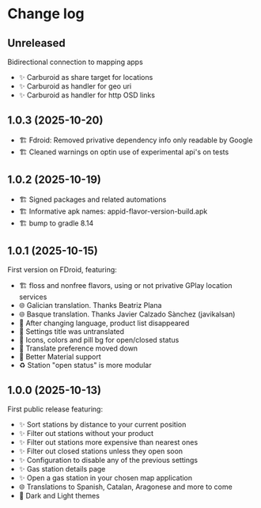 # Change log

## Unreleased

Bidirectional connection to mapping apps

- ✨ Carburoid as share target for locations
- ✨ Carburoid as handler for geo uri
- ✨ Carburoid as handler for http OSD links

## 1.0.3 (2025-10-20)

- 🏗️ Fdroid: Removed privative dependency info only readable by Google
- 🏗️ Cleaned warnings on optin use of experimental api's on tests

## 1.0.2 (2025-10-19)

- 🏗️ Signed packages and related automations
- 🏗️ Informative apk names: appid-flavor-version-build.apk
- 🏗️ bump to gradle 8.14

## 1.0.1 (2025-10-15)

First version on FDroid, featuring:

- 🏗️ floss and nonfree flavors, using or not privative GPlay location services
- 🌐 Galician translation. Thanks Beatriz Plana
- 🌐 Basque translation. Thanks Javier Calzado Sànchez (javikalsan)
- 🐛 After changing language, product list disappeared
- 🐛 Settings title was untranslated
- 💄 Icons, colors and pill bg for open/closed status
- 💄 Translate preference moved down
- 💄 Better Material support
- ♻️  Station "open status" is more modular

## 1.0.0 (2025-10-13)

First public release featuring:

- ✨ Sort stations by distance to your current position
- ✨ Filter out stations without your product
- ✨ Filter out stations more expensive than nearest ones
- ✨ Filter out closed stations unless they open soon
- ✨ Configuration to disable any of the previous settings
- ✨ Gas station details page
- ✨ Open a gas station in your chosen map application
- 🌐 Translations to Spanish, Catalan, Aragonese and more to come
- 💄 Dark and Light themes

